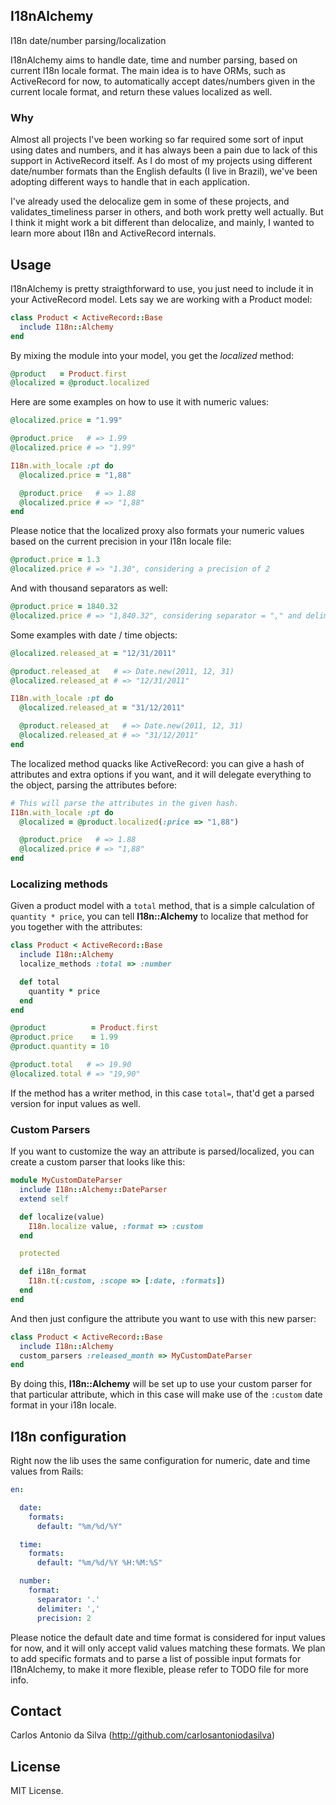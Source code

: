 ## I18nAlchemy

I18n date/number parsing/localization

I18nAlchemy aims to handle date, time and number parsing, based on current I18n locale format. The main idea is to have ORMs, such as ActiveRecord for now, to automatically accept dates/numbers given in the current locale format, and return these values localized as well.

### Why

Almost all projects I've been working so far required some sort of input using dates and numbers, and it has always been a pain due to lack of this support in ActiveRecord itself. As I do most of my projects using different date/number formats than the English defaults (I live in Brazil), we've been adopting different ways to handle that in each application.

I've already used the delocalize gem in some of these projects, and validates_timeliness parser in others, and both work pretty well actually. But I think it might work a bit different than delocalize, and mainly, I wanted to learn more about I18n and ActiveRecord internals.

## Usage

I18nAlchemy is pretty straigthforward to use, you just need to include it in your ActiveRecord model. Lets say we are working with a Product model:

```ruby
class Product < ActiveRecord::Base
  include I18n::Alchemy
end
```

By mixing the module into your model, you get the *localized* method:

```ruby
@product   = Product.first
@localized = @product.localized
```

Here are some examples on how to use it with numeric values:

```ruby
@localized.price = "1.99"

@product.price   # => 1.99
@localized.price # => "1.99"

I18n.with_locale :pt do
  @localized.price = "1,88"

  @product.price   # => 1.88
  @localized.price # => "1,88"
end
```

Please notice that the localized proxy also formats your numeric values based on the current precision in your I18n locale file:

```ruby
@product.price = 1.3
@localized.price # => "1.30", considering a precision of 2
```

And with thousand separators as well:

```ruby
@product.price = 1840.32
@localized.price # => "1,840.32", considering separator = "," and delimiter = "."
```

Some examples with date / time objects:

```ruby
@localized.released_at = "12/31/2011"

@product.released_at   # => Date.new(2011, 12, 31)
@localized.released_at # => "12/31/2011"

I18n.with_locale :pt do
  @localized.released_at = "31/12/2011"

  @product.released_at   # => Date.new(2011, 12, 31)
  @localized.released_at # => "31/12/2011"
end
```

The localized method quacks like ActiveRecord: you can give a hash of attributes and extra options if you want, and it will delegate everything to the object, parsing the attributes before:

```ruby
# This will parse the attributes in the given hash.
I18n.with_locale :pt do
  @localized = @product.localized(:price => "1,88")

  @product.price   # => 1.88
  @localized.price # => "1,88"
end
```

### Localizing methods

Given a product model with a `total` method, that is a simple calculation of `quantity * price`, you can tell **I18n::Alchemy** to localize that method for you together with the attributes:

```ruby
class Product < ActiveRecord::Base
  include I18n::Alchemy
  localize_methods :total => :number

  def total
    quantity * price
  end
end

@product          = Product.first
@product.price    = 1.99
@product.quantity = 10

@product.total   # => 19.90
@localized.total # => "19,90"
```

If the method has a writer method, in this case `total=`, that'd get a parsed version for input values as well.

### Custom Parsers

If you want to customize the way an attribute is parsed/localized, you can create a custom parser that looks like this:

```ruby
module MyCustomDateParser
  include I18n::Alchemy::DateParser
  extend self

  def localize(value)
    I18n.localize value, :format => :custom
  end

  protected

  def i18n_format
    I18n.t(:custom, :scope => [:date, :formats])
  end
end
```

And then just configure the attribute you want to use with this new parser:

```ruby
class Product < ActiveRecord::Base
  include I18n::Alchemy
  custom_parsers :released_month => MyCustomDateParser
end
```

By doing this, **I18n::Alchemy** will be set up to use your custom parser for that particular attribute, which in this case will make use of the `:custom` date format in your i18n locale.

## I18n configuration

Right now the lib uses the same configuration for numeric, date and time values from Rails:

```yaml
en:

  date:
    formats:
      default: "%m/%d/%Y"

  time:
    formats:
      default: "%m/%d/%Y %H:%M:%S"

  number:
    format:
      separator: '.'
      delimiter: ','
      precision: 2
```

Please notice the default date and time format is considered for input values for now, and it will only accept valid values matching these formats. We plan to add specific formats and to parse a list of possible input formats for I18nAlchemy, to make it more flexible, please refer to TODO file for more info.

## Contact

Carlos Antonio da Silva (http://github.com/carlosantoniodasilva)

## License

MIT License.
